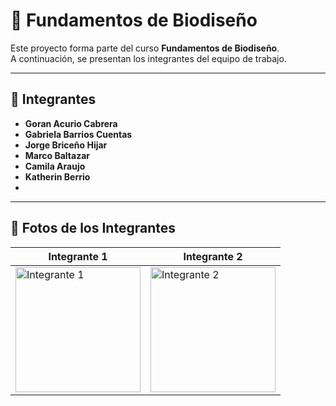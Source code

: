 # 🧬 Fundamentos de Biodiseño

Este proyecto forma parte del curso **Fundamentos de Biodiseño**.  
A continuación, se presentan los integrantes del equipo de trabajo.

---

## 👥 Integrantes

- **Goran Acurio Cabrera**  
- **Gabriela Barrios Cuentas**
- **Jorge Briceño Hijar**
- **Marco Baltazar**
- **Camila Araujo**
- **Katherin Berrio**
- 

---

## 📸 Fotos de los Integrantes

| Integrante 1 | Integrante 2 |
|--------------|--------------|
| <img src="ruta/imagen1.jpg" alt="Integrante 1" width="200"/> | <img src="ruta/imagen2.jpg" alt="Integrante 2" width="200"/> |
